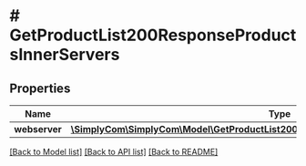 # # GetProductList200ResponseProductsInnerServers

## Properties

Name | Type | Description | Notes
------------ | ------------- | ------------- | -------------
**webserver** | [**\SimplyCom\SimplyCom\Model\GetProductList200ResponseProductsInnerServersWebserver**](GetProductList200ResponseProductsInnerServersWebserver.md) |  | [optional]

[[Back to Model list]](../../README.md#models) [[Back to API list]](../../README.md#endpoints) [[Back to README]](../../README.md)
